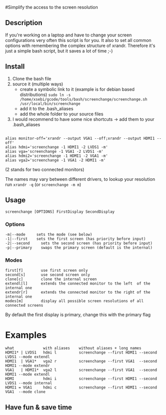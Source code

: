 #Simplify the access to the screen resolution

## Description

If you're working on a laptop and have to change your screen configurations very often this script is for you. It also to set all common options with remembering the complex structure of xrandr. Therefore it's just a simple bash script, but it saves a lot of time ;-)
    
## Install

1. Clone the bash file
2. source it (multiple ways)
    * create a symbolic link to it (example is for debian based distributions) `sudo ln -s /home/xsebi/gcode/tools/bash/screenchange/screenchange.sh /usr/local/bin/screenchange`
    * add it to the .bash_aliases
    * add the whole folder to your source files
3. I would recommend to have some nice shortcuts -> add them to your .bash_aliases

## 
    alias monitor-off='xrandr --output VGA1 --off;xrandr --output HDMI1 --off'
    alias hdmi='screenchange -1 HDMI1 -2 LVDS1 -m'
    alias vga='screenchange -1 VGA1 -2 LVDS1 -m'
    alias hdmi2='screenchange -1 HDMI1 -2 VGA1 -m'
    alias vga2='screenchange -1 VGA1 -2 HDMI1 -m'

(2 stands for two connected monitors)

The names may vary between different drivers, to lookup your resolution run `xrandr -q` (or `screenchange -m m`)


## Usage

    screenchange [OPTIONS] FirstDisplay SecondDisplay

### Options

    -m|--mode	  sets the mode (see below)
    -1|--first	  sets the first screen (has priority before input)
    -2|--second     sets the second screen (has priority before input)
    -p|--primary    swaps the primary screen (default is the internal)

### Modes

    first[f]        use first screen only
    second[s]       use second screen only
    clone[c]        clone the internal screen
    extendl[l]      extends the connected monitor to the left  of the internal one
    extendr[r]      extends the connected monitor to the right of the internal one
    modes[m]        display all possible screen resolutions of all connected screens

By default the first display is primary, change this with the primary flag

# Examples 
 
    what             with aliases    without aliases + long names
    HDMI1* | LVDS1   hdmi l          screenchange --first HDMI1 --second LVDS1 --mode extendl
    HDMI1  | VGA1*   vga2 r          screenchange --first VGA1  --second HDMI1 --mode extendr
    VGA1   | HDMI1*  vga2 l          screenchange --first VGA1  --second HDMI1 --mode extendl
    HDMI             hdmi i          screenchange --first HDMI1 --second LVDS1 --mode internal
    HDMI1 = VGA1     hdmi c          screenchange --first HDMI1 --second VGA1  --mode clone

## Have fun & save time
